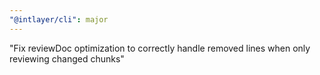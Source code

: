 ```yaml
---
"@intlayer/cli": major
---
```


"Fix reviewDoc optimization to correctly handle removed lines when only reviewing changed chunks"
